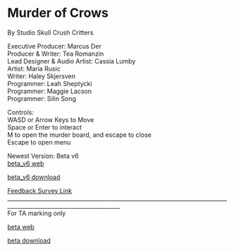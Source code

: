 # Murder of Crows
By Studio Skull Crush Critters

Executive Producer: Marcus Der <br>
Producer & Writer: Tea Romanzin <br>
Lead Designer & Audio Artist: Cassia Lumby <br>
Artist: Maria Rusic <br>
Writer: Haley Skjersven <br>
Programmer: Leah Sheptycki <br>
Programmer: Maggie Lacson <br> 
Programmer: Silin Song <br>

Controls: <br>
WASD or Arrow Keys to Move <br>
Space or Enter to  interact <br>
M to open the murder board, and escape to close <br>
Escape to open menu <br>

Newest Version: Beta v6 <br>
[beta_v6 web](Beta_v6/index.html) 

[beta_v6 download](Beta_v6.zip)

[Feedback Survey Link](https://forms.gle/t1tU2jVH7rrh4TmH7)<br>
______________________________________________________________________________________________________________________ <br>
For TA marking only

[beta web](Beta_v2/index.html) 

[beta download](Beta_v2.zip)
